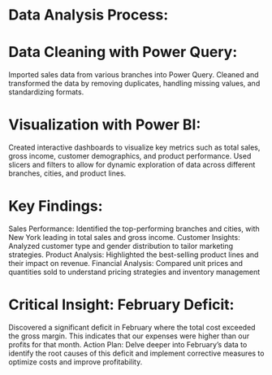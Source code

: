
# Data Analysis Process:
# Data Cleaning with Power Query:

Imported sales data from various branches into Power Query.
Cleaned and transformed the data by removing duplicates, handling missing values, and standardizing formats.

# Visualization with Power BI:

Created interactive dashboards to visualize key metrics such as total sales, gross income, customer demographics, and product performance.
Used slicers and filters to allow for dynamic exploration of data across different branches, cities, and product lines.

# Key Findings:
Sales Performance: Identified the top-performing branches and cities, with New York leading in total sales and gross income.
Customer Insights: Analyzed customer type and gender distribution to tailor marketing strategies.
Product Analysis: Highlighted the best-selling product lines and their impact on revenue.
Financial Analysis: Compared unit prices and quantities sold to understand pricing strategies and inventory management

# Critical Insight: February Deficit:
Discovered a significant deficit in February where the total cost exceeded the gross margin. This indicates that our expenses were higher than our profits for that month.
Action Plan: Delve deeper into February’s data to identify the root causes of this deficit and implement corrective measures to optimize costs and improve profitability.
